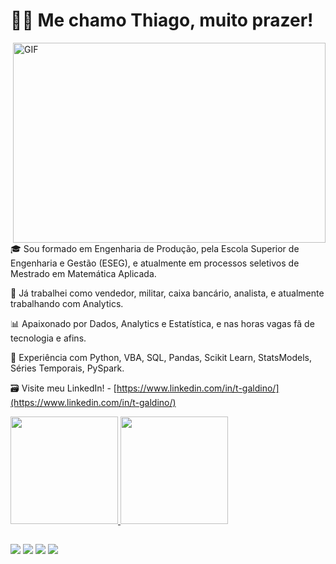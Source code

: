 
# 👋🏻 Me chamo Thiago, muito prazer!

 <img align="right" alt="GIF" src="https://user-images.githubusercontent.com/78427117/145701238-f7a384a0-d86d-40fa-a162-b1780e75b7f6.gif" width="500" height="320" />

🎓 Sou formado em Engenharia de Produção, pela Escola Superior de Engenharia e Gestão (ESEG), e atualmente em processos seletivos de Mestrado em Matemática Aplicada.

💼 Já trabalhei como vendedor, militar, caixa bancário, analista, e atualmente trabalhando com Analytics. 

📊  Apaixonado por Dados, Analytics e Estatística, e nas horas vagas fã de tecnologia e afins. 

👾  Experiência com Python, VBA, SQL, Pandas, Scikit Learn, StatsModels, Séries Temporais, PySpark.

🗃️ Visite meu LinkedIn! - [https://www.linkedin.com/in/t-galdino/](https://www.linkedin.com/in/t-galdino/)
 
<div align="left">
  <a href="https://github.com/thiago3442">
  <img height="172em" src="https://github-readme-stats.vercel.app/api?username=thiago3442&show_icons=true&theme=blue-green&include_all_commits=true&count_private=true"/>
  <img height="172em" src="https://github-readme-stats.vercel.app/api/top-langs/?username=thiago3442&layout=compact&langs_count=7&theme=blue-green"/>
</div>
  
  ##
 
<div> 
  <a href="youtube.com/channel/UCKUO2LupKgSm93CreEYIh-g" target="_blank"><img src="https://img.shields.io/badge/YouTube-FF0000?style=for-the-badge&logo=youtube&logoColor=white" target="_blank"></a>
  <a href="https://www.instagram.com/galdinothiagoo/" target="_blank"><img src="https://img.shields.io/badge/-Instagram-%23E4405F?style=for-the-badge&logo=instagram&logoColor=white" target="_blank"></a>
  <a href = "mailto:thiago3442@gmail.com"><img src="https://img.shields.io/badge/-Gmail-%23333?style=for-the-badge&logo=gmail&logoColor=white" target="_blank"></a>
  <a href="https://www.linkedin.com/in/t-galdino/" target="_blank"><img src="https://img.shields.io/badge/-LinkedIn-%230077B5?style=for-the-badge&logo=linkedin&logoColor=white" target="_blank"></a> 
  
</div>
